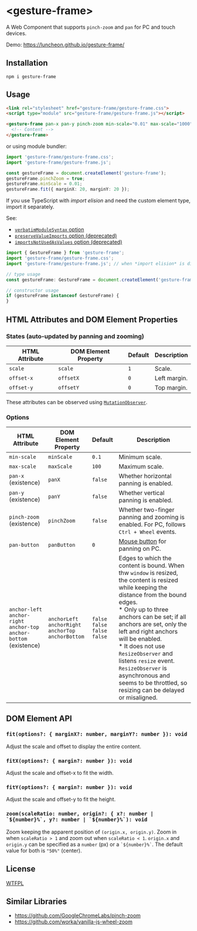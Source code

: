 # &lt;gesture-frame&gt;

A Web Component that supports `pinch-zoom` and `pan` for PC and touch devices.

Demo: https://luncheon.github.io/gesture-frame/

## Installation

```
npm i gesture-frame
```

## Usage

```html
<link rel="stylesheet" href="gesture-frame/gesture-frame.css">
<script type="module" src="gesture-frame/gesture-frame.js"></script>

<gesture-frame pan-x pan-y pinch-zoom min-scale="0.01" max-scale="1000" scale="2" offset-x="20" offset-y="20">
  <!-- Content -->
</gesture-frame>
```

or using module bundler:

```ts
import 'gesture-frame/gesture-frame.css';
import 'gesture-frame/gesture-frame.js';

const gestureFrame = document.createElement('gesture-frame');
gestureFrame.pinchZoom = true;
gestureFrame.minScale = 0.01;
gestureFrame.fit({ marginX: 20, marginY: 20 });
```

If you use TypeScript with *import elision* and need the custom element type, import it separately.

See:

- [`verbatimModuleSyntax` option](https://www.typescriptlang.org/tsconfig#verbatimModuleSyntax)
- [`preserveValueImports` option (deprecated)](https://www.typescriptlang.org/tsconfig#preserveValueImports)
- [`importsNotUsedAsValues` option (deprecated)](https://www.typescriptlang.org/tsconfig#importsNotUsedAsValues)

```ts
import { GestureFrame } from 'gesture-frame';
import 'gesture-frame/gesture-frame.css';
import 'gesture-frame/gesture-frame.js'; // when *import elision* is disabled, this line is not necessary.

// type usage
const gestureFrame: GestureFrame = document.createElement('gesture-frame');

// constructor usage
if (gestureFrame instanceof GestureFrame) {
}
```

## HTML Attributes and DOM Element Properties

### States (auto-updated by panning and zooming)

| HTML Attribute | DOM Element Property | Default | Description  |
| -------------- | -------------------- | ------- | ------------ |
| `scale`        | `scale`              | `1`     | Scale.       |
| `offset-x`     | `offsetX`            | `0`     | Left margin. |
| `offset-y`     | `offsetY`            | `0`     | Top margin.  |

These attributes can be observed using [`MutationObserver`](https://developer.mozilla.org/docs/Web/API/MutationObserver).

### Options

| HTML Attribute           | DOM Element Property | Default | Description                                                                                     |
| ------------------------ | -------------------- | ------- | ----------------------------------------------------------------------------------------------- |
| `min-scale`              | `minScale`           | `0.1`   | Minimum scale.                                                                                  |
| `max-scale`              | `maxScale`           | `100`   | Maximum scale.                                                                                  |
| `pan-x` (existence)      | `panX`               | `false` | Whether horizontal panning is enabled.                                                          |
| `pan-y` (existence)      | `panY`               | `false` | Whether vertical panning is enabled.                                                            |
| `pinch-zoom` (existence) | `pinchZoom`          | `false` | Whether two-finger panning and zooming is enabled. For PC, follows `Ctrl + Wheel` events.       |
| `pan-button`             | `panButton`          | `0`     | [Mouse button](https://developer.mozilla.org/docs/Web/API/MouseEvent/button) for panning on PC. |
| `anchor-left`<br>`anchor-right`<br>`anchor-top`<br>`anchor-bottom`<br>(existence) | `anchorLeft`<br>`anchorRight`<br>`anchorTop`<br>`anchorBottom`           | `false`<br>`false`<br>`false`<br>`false`   | Edges to which the content is bound. When thw `window` is resized, the content is resized while keeping the distance from the bound edges.<br>\* Only up to three anchors can be set; if all anchors are set, only the left and right anchors will be enabled.<br>\* It does not use `ResizeObserver` and listens `resize` event. `ResizeObserver` is asynchronous and seems to be throttled, so resizing can be delayed or misaligned. |

## DOM Element API

### `fit(options?: { marginX?: number, marginY?: number }): void`

Adjust the scale and offset to display the entire content.

### `fitX(options?: { margin?: number }): void`

Adjust the scale and offset-x to fit the width.

### `fitY(options?: { margin?: number }): void`

Adjust the scale and offset-y to fit the height.

### ``zoom(scaleRatio: number, origin?: { x?: number | `${number}%`, y?: number | `${number}%`): void``

Zoom keeping the apparent position of `(origin.x, origin.y)`. Zoom in when `scaleRatio > 1` and zoom out when `scaleRatio < 1`. `origin.x` and `origin.y` can be specified as a `number` (px) or a `` `${number}%` ``. The default value for both is `"50%"` (center).

## License

[WTFPL](http://www.wtfpl.net)

## Similar Libraries

- https://github.com/GoogleChromeLabs/pinch-zoom
- https://github.com/worka/vanilla-js-wheel-zoom
